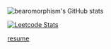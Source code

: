 ![bearomorphism's GitHub stats](https://github-readme-stats.vercel.app/api?username=bearomorphism&show_icons=true&theme=radical)

[![Leetcode Stats](https://leetcard.jacoblin.cool/Mrbear666)](https://leetcode.com/Mrbear666/)

[resume](https://drive.google.com/file/d/1qeMsSqrg8v4ka4Y4vy4CpF0oeV4aJxay/view?usp=share_link)
